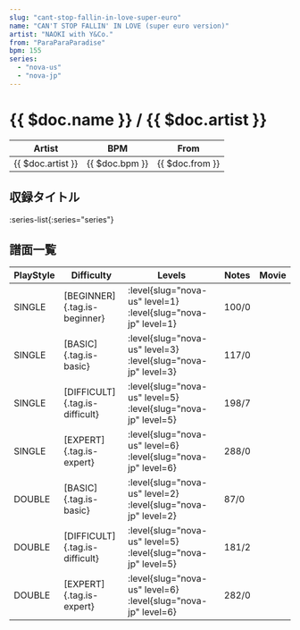 ```yaml
---
slug: "cant-stop-fallin-in-love-super-euro"
name: "CAN'T STOP FALLIN' IN LOVE (super euro version)"
artist: "NAOKI with Y&Co."
from: "ParaParaParadise"
bpm: 155
series:
  - "nova-us"
  - "nova-jp"
---
```


# {{ $doc.name }} / {{ $doc.artist }}

|Artist|BPM|From|
|------|---|----|
|{{ $doc.artist }}|{{ $doc.bpm }}|{{ $doc.from }}|

## 収録タイトル

:series-list{:series="series"}

## 譜面一覧

|PlayStyle|Difficulty|Levels|Notes|Movie|
|---------|----------|------|-----|-----|
|SINGLE|[BEGINNER]{.tag.is-beginner}|<div class="field is-grouped is-grouped-multiline">:level{slug="nova-us" level=1} :level{slug="nova-jp" level=1}</div>|100/0||
|SINGLE|[BASIC]{.tag.is-basic}|<div class="field is-grouped is-grouped-multiline">:level{slug="nova-us" level=3} :level{slug="nova-jp" level=3}</div>|117/0||
|SINGLE|[DIFFICULT]{.tag.is-difficult}|<div class="field is-grouped is-grouped-multiline">:level{slug="nova-us" level=5} :level{slug="nova-jp" level=5}</div>|198/7||
|SINGLE|[EXPERT]{.tag.is-expert}|<div class="field is-grouped is-grouped-multiline">:level{slug="nova-us" level=6} :level{slug="nova-jp" level=6}</div>|288/0||
|DOUBLE|[BASIC]{.tag.is-basic}|<div class="field is-grouped is-grouped-multiline">:level{slug="nova-us" level=2} :level{slug="nova-jp" level=2}</div>|87/0||
|DOUBLE|[DIFFICULT]{.tag.is-difficult}|<div class="field is-grouped is-grouped-multiline">:level{slug="nova-us" level=5} :level{slug="nova-jp" level=5}</div>|181/2||
|DOUBLE|[EXPERT]{.tag.is-expert}|<div class="field is-grouped is-grouped-multiline">:level{slug="nova-us" level=6} :level{slug="nova-jp" level=6}</div>|282/0||
